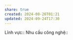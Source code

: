 ```yaml
---
share: true
created: 2024-08-26T01:21
updated: 2024-09-24T17:30
---
```

Lĩnh vực:: 
Nhu cầu công nghệ::
